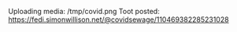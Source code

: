 Uploading media: /tmp/covid.png
Toot posted: https://fedi.simonwillison.net/@covidsewage/110469382285231028
